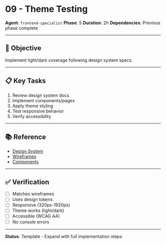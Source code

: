 # 09 - Theme Testing

**Agent**: `frontend-specialist`
**Phase**: 5
**Duration**: 2h
**Dependencies**: Previous phase complete

---

## 🎯 Objective

Implement light/dark coverage following design system specs.

---

## 📋 Key Tasks

1. Review design system docs
2. Implement components/pages
3. Apply theme styling
4. Test responsive behavior
5. Verify accessibility

---

## 📚 Reference

- [Design System](../../design-system/README.md)
- [Wireframes](../../design-system/wireframes.md)
- [Components](../../design-system/components.md)

---

## ✅ Verification

- [ ] Matches wireframes
- [ ] Uses design tokens
- [ ] Responsive (320px-1920px)
- [ ] Theme works (light/dark)
- [ ] Accessible (WCAG AA)
- [ ] No console errors

---

**Status**: Template - Expand with full implementation steps

